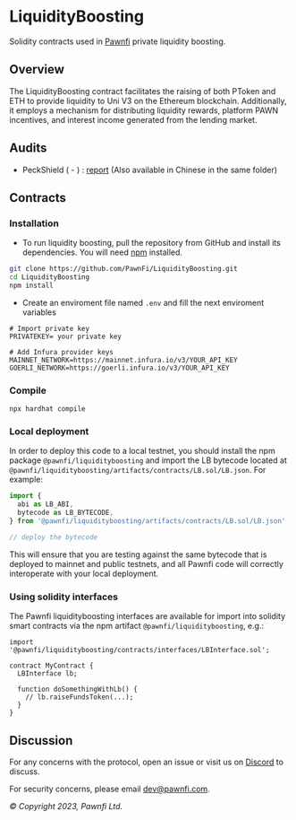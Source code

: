 # LiquidityBoosting

Solidity contracts used in [Pawnfi](https://www.pawnfi.com/) private liquidity boosting.

## Overview

The LiquidityBoosting contract facilitates the raising of both PToken and ETH to provide liquidity to Uni V3 on the Ethereum blockchain. Additionally, it employs a mechanism for distributing liquidity rewards, platform PAWN incentives, and interest income generated from the lending market.

## Audits

- PeckShield ( - ) : [report](./audits/audits.pdf) (Also available in Chinese in the same folder)

## Contracts

### Installation

- To run liquidity boosting, pull the repository from GitHub and install its dependencies. You will need [npm](https://docs.npmjs.com/cli/install) installed.

```bash
git clone https://github.com/PawnFi/LiquidityBoosting.git
cd LiquidityBoosting
npm install 
```
- Create an enviroment file named `.env` and fill the next enviroment variables

```
# Import private key
PRIVATEKEY= your private key  

# Add Infura provider keys
MAINNET_NETWORK=https://mainnet.infura.io/v3/YOUR_API_KEY
GOERLI_NETWORK=https://goerli.infura.io/v3/YOUR_API_KEY

```

### Compile

```
npx hardhat compile
```



### Local deployment

In order to deploy this code to a local testnet, you should install the npm package `@pawnfi/liquidityboosting` and import the LB bytecode located at
`@pawnfi/liquidityboosting/artifacts/contracts/LB.sol/LB.json`.
For example:

```typescript
import {
  abi as LB_ABI,
  bytecode as LB_BYTECODE,
} from '@pawnfi/liquidityboosting/artifacts/contracts/LB.sol/LB.json'

// deploy the bytecode
```

This will ensure that you are testing against the same bytecode that is deployed to
mainnet and public testnets, and all Pawnfi code will correctly interoperate with
your local deployment.

### Using solidity interfaces

The Pawnfi liquidityboosting interfaces are available for import into solidity smart contracts
via the npm artifact `@pawnfi/liquidityboosting`, e.g.:

```solidity
import '@pawnfi/liquidityboosting/contracts/interfaces/LBInterface.sol';

contract MyContract {
  LBInterface lb;

  function doSomethingWithLb() {
    // lb.raiseFundsToken(...);
  }
}

```

## Discussion

For any concerns with the protocol, open an issue or visit us on [Discord](https://discord.com/invite/pawnfi) to discuss.

For security concerns, please email [dev@pawnfi.com](mailto:dev@pawnfi.com).

_© Copyright 2023, Pawnfi Ltd._

